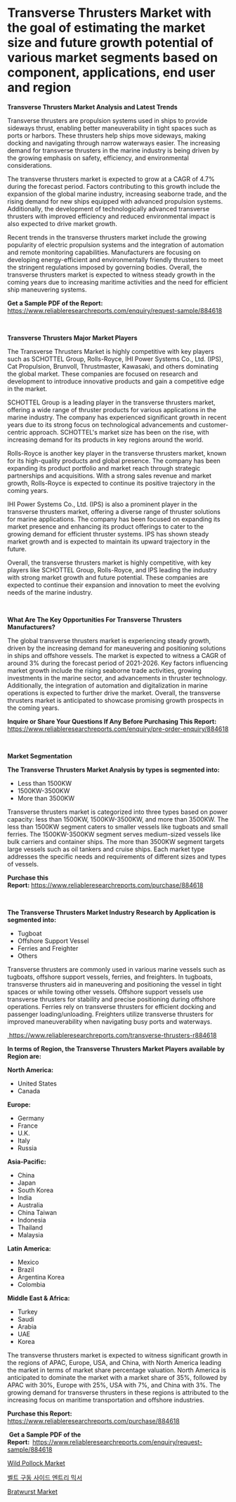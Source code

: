 <p><h1>Transverse Thrusters Market with the goal of estimating the market size and future growth potential of various market segments based on component, applications, end user and region</h1></p><p><strong>Transverse Thrusters Market Analysis and Latest Trends</strong></p>
<p><p>Transverse thrusters are propulsion systems used in ships to provide sideways thrust, enabling better maneuverability in tight spaces such as ports or harbors. These thrusters help ships move sideways, making docking and navigating through narrow waterways easier. The increasing demand for transverse thrusters in the marine industry is being driven by the growing emphasis on safety, efficiency, and environmental considerations.</p><p>The transverse thrusters market is expected to grow at a CAGR of 4.7% during the forecast period. Factors contributing to this growth include the expansion of the global marine industry, increasing seaborne trade, and the rising demand for new ships equipped with advanced propulsion systems. Additionally, the development of technologically advanced transverse thrusters with improved efficiency and reduced environmental impact is also expected to drive market growth.</p><p>Recent trends in the transverse thrusters market include the growing popularity of electric propulsion systems and the integration of automation and remote monitoring capabilities. Manufacturers are focusing on developing energy-efficient and environmentally friendly thrusters to meet the stringent regulations imposed by governing bodies. Overall, the transverse thrusters market is expected to witness steady growth in the coming years due to increasing maritime activities and the need for efficient ship maneuvering systems.</p></p>
<p><strong>Get a Sample PDF of the Report:&nbsp;</strong> <a href="https://www.reliableresearchreports.com/enquiry/request-sample/884618">https://www.reliableresearchreports.com/enquiry/request-sample/884618</a></p>
<p>&nbsp;</p>
<p><strong>Transverse Thrusters Major Market Players</strong></p>
<p><p>The Transverse Thrusters Market is highly competitive with key players such as SCHOTTEL Group, Rolls-Royce, IHI Power Systems Co., Ltd. (IPS), Cat Propulsion, Brunvoll, Thrustmaster, Kawasaki, and others dominating the global market. These companies are focused on research and development to introduce innovative products and gain a competitive edge in the market.</p><p>SCHOTTEL Group is a leading player in the transverse thrusters market, offering a wide range of thruster products for various applications in the marine industry. The company has experienced significant growth in recent years due to its strong focus on technological advancements and customer-centric approach. SCHOTTEL's market size has been on the rise, with increasing demand for its products in key regions around the world.</p><p>Rolls-Royce is another key player in the transverse thrusters market, known for its high-quality products and global presence. The company has been expanding its product portfolio and market reach through strategic partnerships and acquisitions. With a strong sales revenue and market growth, Rolls-Royce is expected to continue its positive trajectory in the coming years.</p><p>IHI Power Systems Co., Ltd. (IPS) is also a prominent player in the transverse thrusters market, offering a diverse range of thruster solutions for marine applications. The company has been focused on expanding its market presence and enhancing its product offerings to cater to the growing demand for efficient thruster systems. IPS has shown steady market growth and is expected to maintain its upward trajectory in the future.</p><p>Overall, the transverse thrusters market is highly competitive, with key players like SCHOTTEL Group, Rolls-Royce, and IPS leading the industry with strong market growth and future potential. These companies are expected to continue their expansion and innovation to meet the evolving needs of the marine industry.</p></p>
<p>&nbsp;</p>
<p><strong>What Are The Key Opportunities For Transverse Thrusters Manufacturers?</strong></p>
<p><p>The global transverse thrusters market is experiencing steady growth, driven by the increasing demand for maneuvering and positioning solutions in ships and offshore vessels. The market is expected to witness a CAGR of around 3% during the forecast period of 2021-2026. Key factors influencing market growth include the rising seaborne trade activities, growing investments in the marine sector, and advancements in thruster technology. Additionally, the integration of automation and digitalization in marine operations is expected to further drive the market. Overall, the transverse thrusters market is anticipated to showcase promising growth prospects in the coming years.</p></p>
<p><strong>Inquire or Share Your Questions If Any Before Purchasing This Report:</strong> <a href="https://www.reliableresearchreports.com/enquiry/pre-order-enquiry/884618">https://www.reliableresearchreports.com/enquiry/pre-order-enquiry/884618</a></p>
<p>&nbsp;</p>
<p><strong>Market Segmentation</strong></p>
<p><strong>The Transverse Thrusters Market Analysis by types is segmented into:</strong></p>
<p><ul><li>Less than 1500KW</li><li>1500KW-3500KW</li><li>More than 3500KW</li></ul></p>
<p><p>Transverse thrusters market is categorized into three types based on power capacity: less than 1500KW, 1500KW-3500KW, and more than 3500KW. The less than 1500KW segment caters to smaller vessels like tugboats and small ferries. The 1500KW-3500KW segment serves medium-sized vessels like bulk carriers and container ships. The more than 3500KW segment targets large vessels such as oil tankers and cruise ships. Each market type addresses the specific needs and requirements of different sizes and types of vessels.</p></p>
<p><strong>Purchase this Report:&nbsp;</strong><a href="https://www.reliableresearchreports.com/purchase/884618">https://www.reliableresearchreports.com/purchase/884618</a></p>
<p>&nbsp;</p>
<p><strong>The Transverse Thrusters Market Industry Research by Application is segmented into:</strong></p>
<p><ul><li>Tugboat</li><li>Offshore Support Vessel</li><li>Ferries and Freighter</li><li>Others</li></ul></p>
<p><p>Transverse thrusters are commonly used in various marine vessels such as tugboats, offshore support vessels, ferries, and freighters. In tugboats, transverse thrusters aid in maneuvering and positioning the vessel in tight spaces or while towing other vessels. Offshore support vessels use transverse thrusters for stability and precise positioning during offshore operations. Ferries rely on transverse thrusters for efficient docking and passenger loading/unloading. Freighters utilize transverse thrusters for improved maneuverability when navigating busy ports and waterways.</p></p>
<p><a href="https://www.reliableresearchreports.com/transverse-thrusters-r884618">&nbsp;https://www.reliableresearchreports.com/transverse-thrusters-r884618</a></p>
<p><strong>In terms of Region, the Transverse Thrusters Market Players available by Region are:</strong></p>
<p>
    <p> <strong> North America: </strong>
        <ul>
            <li>United States</li>
            <li>Canada</li>
        </ul>
        </p> 
    <p> <strong> Europe: </strong>
        <ul>
            <li>Germany</li>
            <li>France</li>
            <li>U.K.</li>
            <li>Italy</li>
            <li>Russia</li>
        </ul>
        </p> 
    <p> <strong> Asia-Pacific: </strong>
        <ul>
            <li>China</li>
            <li>Japan</li>
            <li>South Korea</li>
            <li>India</li>
            <li>Australia</li>
            <li>China Taiwan</li>
            <li>Indonesia</li>
            <li>Thailand</li>
            <li>Malaysia</li>
        </ul>
        </p> 
    <p> <strong> Latin America: </strong>
        <ul>
            <li>Mexico</li>
            <li>Brazil</li>
            <li>Argentina Korea</li>
            <li>Colombia</li>
        </ul>
        </p> 
    <p> <strong> Middle East & Africa: </strong>
        <ul>
            <li>Turkey</li>
            <li>Saudi</li>
            <li>Arabia</li>
            <li>UAE</li>
            <li>Korea</li>
        </ul>
    </p>
    </p>
<p><p>The transverse thrusters market is expected to witness significant growth in the regions of APAC, Europe, USA, and China, with North America leading the market in terms of market share percentage valuation. North America is anticipated to dominate the market with a market share of 35%, followed by APAC with 30%, Europe with 25%, USA with 7%, and China with 3%. The growing demand for transverse thrusters in these regions is attributed to the increasing focus on maritime transportation and offshore industries.</p></p>
<p><strong>Purchase this Report: </strong><a href="https://www.reliableresearchreports.com/purchase/884618">https://www.reliableresearchreports.com/purchase/884618</a></p>
<p>&nbsp;<strong>Get a Sample PDF of the Report:&nbsp;&nbsp;</strong><a href="https://www.reliableresearchreports.com/enquiry/request-sample/884618">https://www.reliableresearchreports.com/enquiry/request-sample/884618</a></p>
<p><strong></strong></p>
<p><p><a href="https://github.com/thuyvuongpk111/Market-Research-Report-List-1/blob/main/wild-pollock-market.md">Wild Pollock Market</a></p><p><a href="https://github.com/BrettWeberrt8767765/Market-Research-Report-List-2/blob/main/3859180163060.md">벨트 구동 사이드 엔트리 믹서</a></p><p><a href="https://github.com/ayamsauke86/Market-Research-Report-List-1/blob/main/bratwurst-market.md">Bratwurst Market</a></p></p>